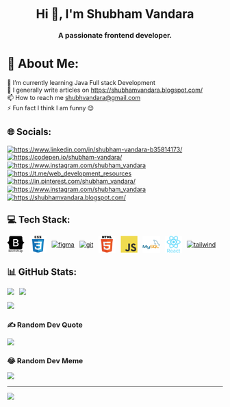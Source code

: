 <!---
Shubham-Vandara/Shubham-Vandara is a ✨ special ✨ repository because its `README.md` (this file) appears on your GitHub profile.
You can click the Preview link to take a look at your changes.
--->

<h1 align="center">Hi 👋, I'm Shubham Vandara</h1>
<h3 align="center">A passionate frontend developer.</h3>

# 💫 About Me:
🌱 I’m currently learning Java Full stack Development<br>
📝 I generally write articles on https://shubhamvandara.blogspot.com/<br>
📫 How to reach me shubhvandara@gmail.com<br>
⚡ Fun fact I think I am funny 😊

## 🌐 Socials:
<p align="left">
<a href="https://linkedin.com/in/https://www.linkedin.com/in/shubham-vandara-b35814173/" target="blank"><img align="center" src="https://cdn-icons-png.flaticon.com/512/3536/3536505.png?ga=GA1.1.79840314.1703866704&" alt="https://www.linkedin.com/in/shubham-vandara-b35814173/" height="40" width="40" /></a> &nbsp;
<a href="https://codepen.io/https://codepen.io/shubham-vandara/" target="blank"><img align="center" src="https://cdn-icons-png.flaticon.com/512/51/51767.png?ga=GA1.1.79840314.1703866704&" alt="https://codepen.io/shubham-vandara/" height="40" width="40" /></a> &nbsp;
<a href="https://instagram.com/https://www.instagram.com/shubham_vandara" target="blank"><img align="center" src="https://cdn-icons-png.flaticon.com/512/2111/2111463.png?ga=GA1.1.79840314.170386670" alt="https://www.instagram.com/shubham_vandara" height="40" width="40" /></a> &nbsp;
<a href="https://t.me/web_development_resources" target="blank"><img align="center" src="https://cdn-icons-png.flaticon.com/512/2111/2111646.png?ga=GA1.1.79840314.1703866704&" alt="https://t.me/web_development_resources" height="40" width="40" /></a> &nbsp;
<a href="https://in.pinterest.com/shubham_vandara/" target="blank"><img align="center" src="https://cdn-icons-png.flaticon.com/512/220/220214.png?ga=GA1.1.79840314.1703866704&" alt="https://in.pinterest.com/shubham_vandara/" height="40" width="40" /></a> &nbsp;
<a href="https://www.quora.com/profile/Shubham-Vandara-2" target="blank"><img align="center" src="https://cdn-icons-png.flaticon.com/512/3670/3670086.png?ga=GA1.1.79840314.1703866704&" alt="https://www.instagram.com/shubham_vandara" height="40" width="40" /></a> &nbsp;
<a href="https://shubhamvandara.blogspot.com/" target="blank"><img align="center" src="https://cdn-icons-png.flaticon.com/512/3670/3670273.png?ga=GA1.1.79840314.1703866704&" alt="https://shubhamvandara.blogspot.com/" height="40" width="40" /></a> &nbsp;
</p>


## 💻 Tech Stack:
<p align="left">
<a href=https://getbootstrap.com" target="blank"><img align="center" src="https://raw.githubusercontent.com/devicons/devicon/master/icons/bootstrap/bootstrap-plain-wordmark.svg" alt="bootstrap" height="40" width="40" /></a> &nbsp;
<a href="https://www.w3schools.com/css/" target="blank"><img align="center" src="https://raw.githubusercontent.com/devicons/devicon/master/icons/css3/css3-original-wordmark.svg" alt="css3" height="40" width="40" /></a> &nbsp;
<a href="https://www.w3schools.com/css/" target="blank"><img align="center" src="https://www.vectorlogo.zone/logos/figma/figma-icon.svg" alt="figma" width="40" height="40"/></a> &nbsp;
<a href="https://git-scm.com/" target="blank" > <img align="center" src="https://www.vectorlogo.zone/logos/git-scm/git-scm-icon.svg" alt="git" width="40" height="40"/></a> &nbsp;
<a href="https://www.w3.org/html/" target="blank"> <img align="center" src="https://raw.githubusercontent.com/devicons/devicon/master/icons/html5/html5-original-wordmark.svg" alt="html5" width="40" height="40"/></a> &nbsp;
<a href="https://developer.mozilla.org/en-US/docs/Web/JavaScript" target="blank"> <img align="center" src="https://raw.githubusercontent.com/devicons/devicon/master/icons/javascript/javascript-original.svg" alt="javascript" width="40" height="40"/></a> &nbsp;
<a href="https://www.mysql.com/" target="blank" > <img align="center" src="https://raw.githubusercontent.com/devicons/devicon/master/icons/mysql/mysql-original-wordmark.svg" alt="mysql" width="40" height="40"/></a> &nbsp;
<a href="https://reactjs.org/" target="blank" ><img align="center" src="https://raw.githubusercontent.com/devicons/devicon/master/icons/react/react-original-wordmark.svg" alt="react" width="40" height="40"/></a> &nbsp;
<a href="https://tailwindcss.com/" target="blank" > <img align="center" src="https://www.vectorlogo.zone/logos/tailwindcss/tailwindcss-icon.svg" alt="tailwind" width="40" height="40"/></a> &nbsp;
</p>

## 📊 GitHub Stats:
![](https://github-readme-stats.vercel.app/api?username=shubham-vandara&theme=default&hide_border=false&include_all_commits=false&count_private=false) &nbsp;
![](https://github-readme-streak-stats.herokuapp.com/?user=shubham-vandara&theme=default&hide_border=false)<br/>

![](https://github-readme-stats.vercel.app/api/top-langs/?username=shubham-vandara&theme=default&hide_border=false&include_all_commits=false&count_private=false&layout=compact)


### ✍️ Random Dev Quote
![](https://quotes-github-readme.vercel.app/api?type=horizontal&theme=light&hide_border=false)
### 😂 Random Dev Meme
<img src='https://randommeme-five.vercel.app/' style="height: 400px;"/>

---
[![](https://visitcount.itsvg.in/api?id=shubham-vandara&icon=5&color=1)](https://visitcount.itsvg.in)

<!-- Proudly created with GPRM ( https://gprm.itsvg.in ) -->




